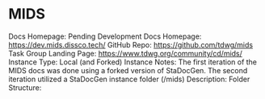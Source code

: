 # MIDS

Docs Homepage: Pending
Development Docs Homepage: https://dev.mids.dissco.tech/
GitHub Repo: https://github.com/tdwg/mids
Task Group Landing Page: https://www.tdwg.org/community/cd/mids/
Instance Type: Local (and Forked)
Instance Notes: The first iteration of the MIDS docs was done using a forked version of StaDocGen. The second iteration utilized a StaDocGen instance folder (/mids)
Description: 
Folder Structure: 

